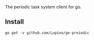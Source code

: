 The periodic task system client for go.

Install
-------

    go get -v github.com/Lupino/go-preiodic
